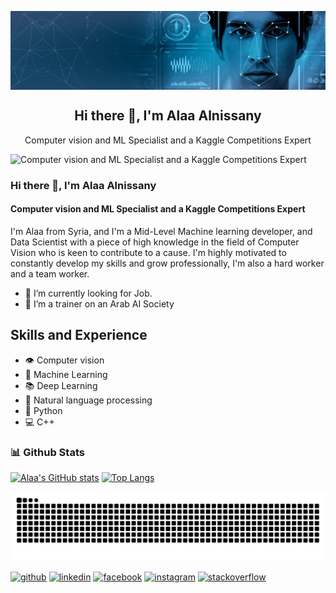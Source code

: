 <p align="center">
 <img src="https://github.com/alaa-alnissany/alaa-alnissany/blob/main/Computer%20vision.jfif" align="center"/>
 <h2 align="center">Hi there 👋, I'm Alaa Alnissany</h2>
 <p align="center">Computer vision and ML Specialist and a Kaggle Competitions Expert</p>
</p>


</b>
</b>
</b>


![Computer vision and ML Specialist and a Kaggle Competitions Expert](https://github.com/alaa-alnissany/alaa-alnissany/blob/main/1641070852711.jfif)

### Hi there 👋, I'm Alaa Alnissany
#### Computer vision and ML Specialist and a Kaggle Competitions Expert
I'm Alaa from Syria, and I'm a Mid-Level Machine learning developer, and Data Scientist with a piece of high knowledge in the field of Computer Vision who is keen to contribute to a cause. I'm highly motivated to constantly develop my skills and grow professionally, I'm also a hard worker and a team worker.

- 🔭 I’m currently looking for Job. 
- 👯 I’m a trainer on an Arab AI Society

  
## Skills and Experience
* 👁️ Computer vision
* 📖 Machine Learning
* 📚 Deep Learning
* 📝 Natural language processing
* 🐍 Python
* 💻 C++

### 📊 Github Stats
  
[![Alaa's GitHub stats](https://github-readme-stats.vercel.app/api?username=alaa-alnissany)](https://github.com/alaa-alnissany/github-readme-stats)
[![Top Langs](https://github-readme-stats.vercel.app/api/top-langs/?username=alaa-alnissany&layout=donut-vertical)](https://github.com/alaa-alnissany/github-readme-stats)


![snake gif](https://github.com/alaa-alnissany/alaa-alnissany/blob/output/github-contribution-grid-snake.svg)


[<img src='https://cdn.jsdelivr.net/npm/simple-icons@3.0.1/icons/github.svg' alt='github' height='40' align="center">](https://github.com/https:alaa-alnissany)  [<img src='https://cdn.jsdelivr.net/npm/simple-icons@3.0.1/icons/linkedin.svg' alt='linkedin' height='40' align="center">](https://www.linkedin.com/in/https:alaa-alnissany//)  [<img src='https://cdn.jsdelivr.net/npm/simple-icons@3.0.1/icons/facebook.svg' alt='facebook' height='40' align="center">](https://www.facebook.com/https:alaa.nissany)  [<img src='https://cdn.jsdelivr.net/npm/simple-icons@3.0.1/icons/instagram.svg' alt='instagram' height='40' align="center">](https://www.instagram.com/https:alaanissany//)  [<img src='https://cdn.jsdelivr.net/npm/simple-icons@3.0.1/icons/stackoverflow.svg' alt='stackoverflow' height='40' align="center">](https://stackoverflow.com/users/https:10074959/alaa-alnissany)  

